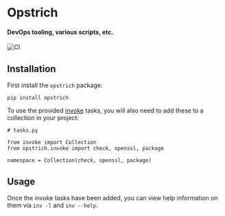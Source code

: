 # Opstrich
#### DevOps tooling, various scripts, etc.

![CI](https://github.com/RevolutionTech/opstrich/actions/workflows/ci.yml/badge.svg)

## Installation

First install the `opstrich` package:

    pip install opstrich

To use the provided [invoke](http://www.pyinvoke.org/) tasks, you will also need to add these to a collection in your project:

    # tasks.py

    from invoke import Collection
    from opstrich.invoke import check, openssl, package

    namespace = Collection(check, openssl, package)

## Usage

Once the invoke tasks have been added, you can view help information on them via `inv -l` and `inv --help`.
